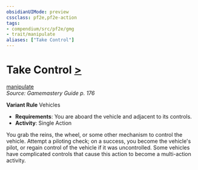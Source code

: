 ```yaml
---
obsidianUIMode: preview
cssclass: pf2e,pf2e-action
tags:
- compendium/src/pf2e/gmg
- trait/manipulate
aliases: ["Take Control"]
---
```

# Take Control [>](../core-rulebook/chapter-9-playing-the-game.md#Actions "Single Action")
[manipulate](../traits/manipulate.md)  
*Source: Gamemastery Guide p. 176*  

**Variant Rule** Vehicles
- **Requirements**: You are aboard the vehicle and adjacent to its controls.
- **Activity**: Single Action

You grab the reins, the wheel, or some other mechanism to control the vehicle. Attempt a piloting check; on a success, you become the vehicle's pilot, or regain control of the vehicle if it was uncontrolled. Some vehicles have complicated controls that cause this action to become a multi-action activity.
